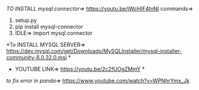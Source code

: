*TO INSTALL mysql.connector=>*
https://youtu.be/jWcHIF4tnNI
commands=>
1. setup.py
2. pip install mysql-connector
3. IDLE=> import mysql.connector

*To INSTALL MYSQL SERVER=> https://dev.mysql.com/get/Downloads/MySQLInstaller/mysql-installer-community-8.0.32.0.msi *

* YOUTUBE LINK=> https://youtu.be/2c2fUOgZMmY *

*to fix error in panda=>*
https://www.youtube.com/watch?v=WPNhrYmx_Jk
